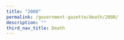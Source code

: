 ```yaml
---
title: "2008"
permalink: /government-gazette/death/2008/
description: ""
third_nav_title: Death
---
```

